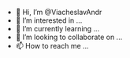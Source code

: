 - 👋 Hi, I’m @ViacheslavAndr
- 👀 I’m interested in ...
- 🌱 I’m currently learning ...
- 💞️ I’m looking to collaborate on ...
- 📫 How to reach me ...

<!---
ViacheslavAndr/ViacheslavAndr is a ✨ special ✨ repository because its `README.md` (this file) appears on your GitHub profile.
You can click the Preview link to take a look at your changes.
--->
